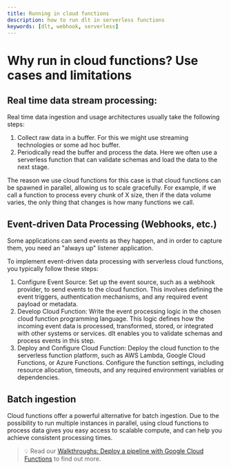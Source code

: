 ```yaml
---
title: Running in cloud functions
description: how to run dlt in serverless functions
keywords: [dlt, webhook, serverless]
---
```


# Why run in cloud functions? Use cases and limitations

## Real time data stream processing:

Real time data ingestion and usage architectures usually take the following steps:

1. Collect raw data in a buffer. For this we might use streaming technologies or some ad hoc buffer.
1. Periodically read the buffer and process the data. Here we often use a serverless function that
   can validate schemas and load the data to the next stage.

The reason we use cloud functions for this case is that cloud functions can be spawned in parallel,
allowing us to scale gracefully. For example, if we call a function to process every chunk of X
size, then if the data volume varies, the only thing that changes is how many functions we call.

## Event-driven Data Processing (Webhooks, etc.)

Some applications can send events as they happen, and in order to capture them, you need an "always
up" listener application.

To implement event-driven data processing with serverless cloud functions, you typically follow
these steps:

1. Configure Event Source: Set up the event source, such as a webhook provider, to send events to
   the cloud function. This involves defining the event triggers, authentication mechanisms, and any
   required event payload or metadata.
1. Develop Cloud Function: Write the event processing logic in the chosen cloud function programming
   language. This logic defines how the incoming event data is processed, transformed, stored, or
   integrated with other systems or services. dlt enables you to validate schemas and process events
   in this step.
1. Deploy and Configure Cloud Function: Deploy the cloud function to the serverless function
   platform, such as AWS Lambda, Google Cloud Functions, or Azure Functions. Configure the function
   settings, including resource allocation, timeouts, and any required environment variables or
   dependencies.

## Batch ingestion

Cloud functions offer a powerful alternative for batch ingestion. Due to the possibility to run
multiple instances in parallel, using cloud functions to process data gives you easy access to
scalable compute, and can help you achieve consistent processing times.

> 💡 Read our
> [Walkthroughs: Deploy a pipeline with Google Cloud Functions](../../walkthroughs/deploy-a-pipeline/deploy-with-google-cloud-functions)
> to find out more.
